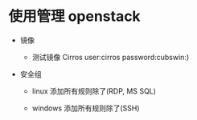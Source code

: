 # 使用管理 openstack

+ 镜像

  + 测试镜像 Cirros
    user:cirros
    password:cubswin:)

+ 安全组

  + linux
    添加所有规则除了(RDP, MS SQL)

  + windows
    添加所有规则除了(SSH)
